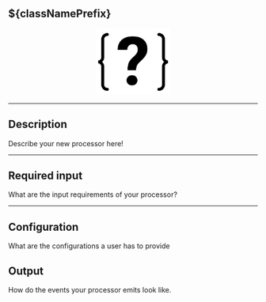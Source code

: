 <!--
  ~ Licensed to the Apache Software Foundation (ASF) under one or more
  ~ contributor license agreements.  See the NOTICE file distributed with
  ~ this work for additional information regarding copyright ownership.
  ~ The ASF licenses this file to You under the Apache License, Version 2.0
  ~ (the "License"); you may not use this file except in compliance with
  ~ the License.  You may obtain a copy of the License at
  ~
  ~    http://www.apache.org/licenses/LICENSE-2.0
  ~
  ~ Unless required by applicable law or agreed to in writing, software
  ~ distributed under the License is distributed on an "AS IS" BASIS,
  ~ WITHOUT WARRANTIES OR CONDITIONS OF ANY KIND, either express or implied.
  ~ See the License for the specific language governing permissions and
  ~ limitations under the License.
  ~
  -->

## ${classNamePrefix}

<p align="center"> 
    <img src="icon.png" width="150px;" class="pe-image-documentation"/>
</p>

***

## Description

Describe your new processor here!

***

## Required input
What are the input requirements of your processor?

***

## Configuration
What are the configurations a user has to provide

## Output
How do the events your processor emits look like.
